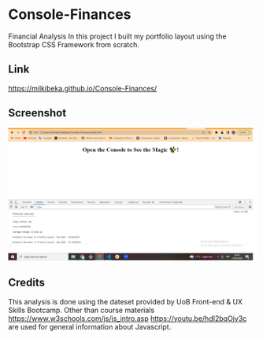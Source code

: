 # Console-Finances
Financial Analysis 
In this project I built my portfolio layout using the Bootstrap CSS Framework from scratch.
## Link 

https://milkibeka.github.io/Console-Finances/



## Screenshot
![Alt text](assets/Console%20Finances%20Screenshot.png "Console screenshot")

## Credits
 This analysis is done using the dateset provided by UoB Front-end & UX Skills Bootcamp.
 Other than course materials
 https://www.w3schools.com/js/js_intro.asp
 https://youtu.be/hdI2bqOjy3c
 are used for general information about Javascript.

